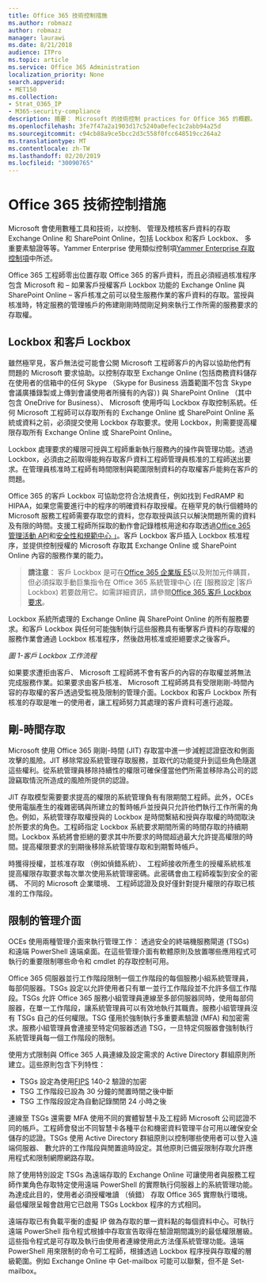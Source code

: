 ```yaml
---
title: Office 365 技術控制措施
ms.author: robmazz
author: robmazz
manager: laurawi
ms.date: 8/21/2018
audience: ITPro
ms.topic: article
ms.service: Office 365 Administration
localization_priority: None
search.appverid:
- MET150
ms.collection:
- Strat_O365_IP
- M365-security-compliance
description: 摘要： Microsoft 的技術控制 practices for Office 365 的概觀。
ms.openlocfilehash: 3fe7f47a2a1903d17c5240a0efec1c2abb94a25d
ms.sourcegitcommit: c94cb88a9ce5bcc2d3c558f0fcc648519cc264a2
ms.translationtype: MT
ms.contentlocale: zh-TW
ms.lasthandoff: 02/20/2019
ms.locfileid: "30090765"
---
```

# <a name="office-365-technology-controls"></a>Office 365 技術控制措施 

Microsoft 會使用數種工具和技術，以控制、 管理及稽核客戶資料的存取 Exchange Online 和 SharePoint Online，包括 Lockbox 和客戶 Lockbox、 多重要素驗證等等。Yammer Enterprise 使用類似控制項[Yammer Enterprise 存取控制項](office-365-yammer-enterprise-access-controls.md)中所述。

Office 365 工程師零出位置存取 Office 365 的客戶資料，而且必須經過核准程序包含 Microsoft 和 – 如果客戶授權客戶 Lockbox 功能的 Exchange Online 與 SharePoint Online – 客戶核准之前可以發生服務作業的客戶資料的存取。當授與核准時，特定服務的管理帳戶的佈建剛剛時間剛足夠來執行工作所需的服務要求的存取權。

## <a name="lockbox-and-customer-lockbox"></a>Lockbox 和客戶 Lockbox
雖然極罕見，客戶無法從可能會公開 Microsoft 工程師客戶的內容以協助他們有問題的 Microsoft 要求協助。以控制存取至 Exchange Online (包括商務資料儲存在使用者的信箱中的任何 Skype （Skype for Business 涵蓋範圍不包含 Skype 會議廣播錄製或上傳到會議使用者所擁有的內容）) 與 SharePoint Online （其中包含 OneDrive for Business）、 Microsoft 使用呼叫 Lockbox 存取控制系統。任何 Microsoft 工程師可以存取所有的 Exchange Online 或 SharePoint Online 系統或資料之前，必須提交使用 Lockbox 存取要求。使用 Lockbox，則需要提高權限存取所有 Exchange Online 或 SharePoint Online。

Lockbox 處理要求的權限可授與工程師重新執行服務內的操作與管理功能。透過 Lockbox，必須由之前取得能夠存取客戶資料工程師管理員核准的工程師送出要求。在管理員核准時工程師有時間限制與範圍限制資料的存取權客戶能夠在客戶的問題。

Office 365 的客戶 Lockbox 可協助您符合法規責任，例如找到 FedRAMP 和 HIPAA，如果您需要進行中的程序的明確資料存取授權。在極罕見的執行個體時的 Microsoft 服務工程師需要存取您的資料，您存取授與該只以解決問題所需的資料及有限的時間。支援工程師所採取的動作會記錄稽核用途和存取透過[Office 365 管理活動 API](https://msdn.microsoft.com/library/office/dn707383.aspx)和[安全性和規範中心 」](http://protection.office.com/)。客戶 Lockbox 客戶插入 Lockbox 核准程序，並提供控制授權的 Microsoft 存取其 Exchange Online 或 SharePoint Online 內容的服務作業的能力。

>**請注意**： 客戶 Lockbox 是可在[Office 365 企業版 E5](https://products.office.com/business/office-365-enterprise-e5-business-software)以及附加元件購買，但必須採取手動巨集指令在 Office 365 系統管理中心 (在 [服務設定 |客戶 Lockbox) 若要啟用它。如需詳細資訊，請參閱[Office 365 客戶 Lockbox 要求](https://support.office.com/article/Office-365-Customer-Lockbox-Requests-36f9cdd1-e64c-421b-a7e4-4a54d16440a2)。

Lockbox 系統所處理的 Exchange Online 與 SharePoint Online 的所有服務要求。和客戶 Lockbox 與任何可能強制執行這些服務具有衝擊客戶資料的存取權的服務作業會通過 Lockbox 核准程序，然後啟用核准或拒絕要求之後客戶。
 
*圖 1-客戶 Lockbox 工作流程*

如果要求遭拒由客戶、 Microsoft 工程師將不會有客戶的內容的存取權並將無法完成服務作業。如果要求由客戶核准、 Microsoft 工程師將具有受限剛剛-時間內容的存取權的客戶透過受監視及限制的管理介面。Lockbox 和客戶 Lockbox 所有核准的存取是唯一的使用者，讓工程師努力其處理的客戶資料可進行追蹤。

## <a name="just-in-time-access"></a>剛-時間存取
Microsoft 使用 Office 365 剛剛-時間 (JIT) 存取當中進一步減輕認證竄改和側面攻擊的風險。JIT 移除常設系統管理存取服務，並取代的功能提升到這些角色隨選這些權利。從系統管理員移除持續性的權限可確保僅當他們所需並移除為公司的認證竊取情況所造成的風險所提供的認證。

JIT 存取模型需要要求提高的權限的系統管理負有有限期間工程師。此外，OCEs 使用電腦產生的複雜密碼與所建立的暫時帳戶並授與只允許他們執行工作所需的角色。例如，系統管理存取權授與的 Lockbox 是時間繫結和授與存取權的時間取決於所要求的角色。工程師指定 Lockbox 系統要求期間所需的時間存取的持續期間。Lockbox 系統將會拒絕的要求其中所要求的時間超過最大允許提高權限的時間。提高權限要求的到期後移除系統管理存取和到期暫時帳戶。

時獲得授權，並核准存取 （例如偵錯系統）、 工程師接收所產生的授權系統核准提高權限存取要求每次單次使用系統管理密碼。此密碼會由工程師複製到安全的密碼、 不同的 Microsoft 企業環境、 工程師認證及良好僅針對提升權限的存取已核准的工作階段。

## <a name="constrained-management-interfaces"></a>限制的管理介面
OCEs 使用兩種管理介面來執行管理工作： 透過安全的終端機服務閘道 (TSGs) 和遠端 PowerShell 遠端桌面。在這些管理介面有軟體原則及放置哪些應用程式可執行的重要限制哪些命令和 cmdlet 的存取控制可用。 

Office 365 伺服器並行工作階段限制一個工作階段的每個服務小組系統管理員，每部伺服器。TSGs 設定以允許使用者只有單一並行工作階段並不允許多個工作階段。TSGs 允許 Office 365 服務小組管理員連線至多部伺服器同時，使用每部伺服器，在單一工作階段，讓系統管理員可以有效地執行其職責。服務小組管理員沒有 TSGs 自己的任何權限。TSG 僅用於強制執行多重要素驗證 (MFA) 和加密需求。服務小組管理員會連接至特定伺服器透過 TSG，一旦特定伺服器會強制執行系統管理員每一個工作階段的限制。

使用方式限制與 Office 365 人員連線及設定需求的 Active Directory 群組原則所建立。這些原則包含下列特性：
- TSGs 設定為使用[FIPS](https://www.microsoft.com/en-us/TrustCenter/Compliance/FIPS) 140-2 驗證的加密
- TSG 工作階段已設為 30 分鐘的閒置時間之後中斷
- TSG 工作階段設定為自動記錄關閉 24 小時之後

連線至 TSGs 還需要 MFA 使用不同的實體智慧卡及工程師 Microsoft 公司認證不同的帳戶。工程師會發出不同智慧卡各種平台和機密資料管理平台可用以確保安全儲存的認證。TSGs 使用 Active Directory 群組原則以控制哪些使用者可以登入遠端伺服器、 數允許的工作階段與閒置逾時設定。其他原則已備妥限制存取允許應用程式和限制網際網路存取。

除了使用特別設定 TSGs 為遠端存取的 Exchange Online 可讓使用者與服務工程師作業角色存取特定使用遠端 PowerShell 的實際執行伺服器上的系統管理功能。為達成此目的，使用者必須授權唯讀 （偵錯） 存取 Office 365 實際執行環境。最低權限呈報會啟用它已啟用 TSGs Lockbox 程序的方式相同。

遠端存取已有負載平衡的虛擬 IP 做為存取的單一資料點的每個資料中心。可執行遠端 PowerShell 指令程式根據中存取宣告取得在驗證期間識別的最低權限層級。這些指令程式是可存取及執行由使用者連線使用此方法僅系統管理功能。遠端 PowerShell 用來限制的命令可工程師，根據透過 Lockbox 程序授與存取權的層級範圍。例如 Exchange Online 中 Get-mailbox 可能可以聯繫，但不是 Set-mailbox。
